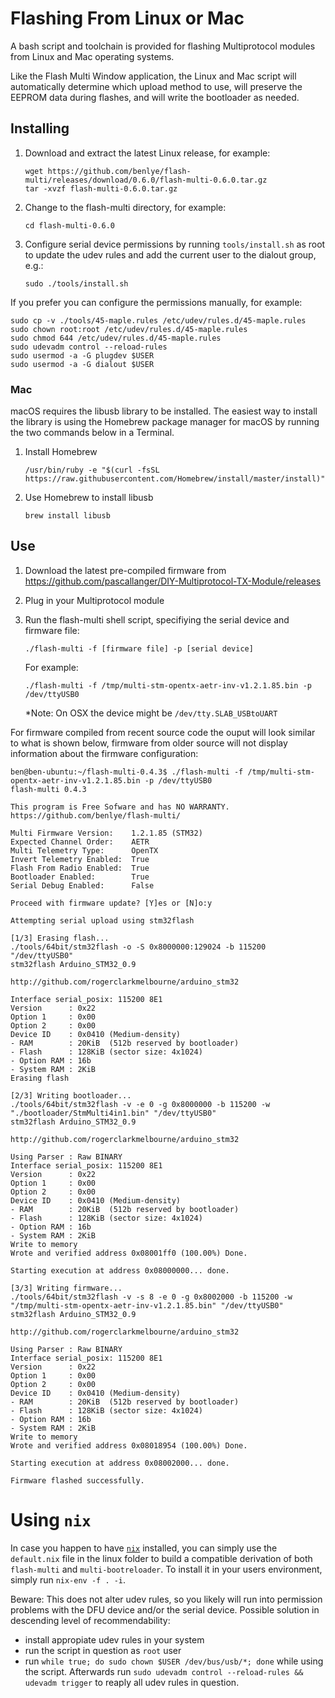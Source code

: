 # Flashing From Linux or Mac
A bash script and toolchain is provided for flashing Multiprotocol modules from Linux and Mac operating systems.  

Like the Flash Multi Window application, the Linux and Mac script will automatically determine which upload method to use, will preserve the EEPROM data during flashes, and will write the bootloader as needed.

## Installing
1. Download and extract the latest Linux release, for example:

   ```
   wget https://github.com/benlye/flash-multi/releases/download/0.6.0/flash-multi-0.6.0.tar.gz
   tar -xvzf flash-multi-0.6.0.tar.gz
   ```
   
1. Change to the flash-multi directory, for example:

   `cd flash-multi-0.6.0`
   
1. Configure serial device permissions by running `tools/install.sh` as root to update the udev rules and add the current user to the dialout group, e.g.:
   
   `sudo ./tools/install.sh`

If you prefer you can configure the permissions manually, for example:
```
sudo cp -v ./tools/45-maple.rules /etc/udev/rules.d/45-maple.rules
sudo chown root:root /etc/udev/rules.d/45-maple.rules
sudo chmod 644 /etc/udev/rules.d/45-maple.rules
sudo udevadm control --reload-rules
sudo usermod -a -G plugdev $USER
sudo usermod -a -G dialout $USER
```
### Mac
macOS requires the libusb library to be installed. The easiest way to install the library is using the Homebrew package manager for macOS by running the two commands below in a Terminal.

1. Install Homebrew

   `/usr/bin/ruby -e "$(curl -fsSL https://raw.githubusercontent.com/Homebrew/install/master/install)"`

1. Use Homebrew to install libusb

   `brew install libusb`

## Use
1. Download the latest pre-compiled firmware from https://github.com/pascallanger/DIY-Multiprotocol-TX-Module/releases
1. Plug in your Multiprotocol module
1. Run the flash-multi shell script, specifiying the serial device and firmware file:

   `./flash-multi -f [firmware file] -p [serial device]`

   For example:
   
   `./flash-multi -f /tmp/multi-stm-opentx-aetr-inv-v1.2.1.85.bin -p /dev/ttyUSB0 `
   
   *Note: On OSX the device might be `/dev/tty.SLAB_USBtoUART`
   
For firmware compiled from recent source code the ouput will look similar to what is shown below, firmware from older source will not display information about the firmware configuration:

```
ben@ben-ubuntu:~/flash-multi-0.4.3$ ./flash-multi -f /tmp/multi-stm-opentx-aetr-inv-v1.2.1.85.bin -p /dev/ttyUSB0
flash-multi 0.4.3

This program is Free Sofware and has NO WARRANTY.
https://github.com/benlye/flash-multi/

Multi Firmware Version:    1.2.1.85 (STM32)
Expected Channel Order:    AETR
Multi Telemetry Type:      OpenTX
Invert Telemetry Enabled:  True
Flash From Radio Enabled:  True
Bootloader Enabled:        True
Serial Debug Enabled:      False

Proceed with firmware update? [Y]es or [N]o:y

Attempting serial upload using stm32flash

[1/3] Erasing flash...
./tools/64bit/stm32flash -o -S 0x8000000:129024 -b 115200 "/dev/ttyUSB0"
stm32flash Arduino_STM32_0.9

http://github.com/rogerclarkmelbourne/arduino_stm32

Interface serial_posix: 115200 8E1
Version      : 0x22
Option 1     : 0x00
Option 2     : 0x00
Device ID    : 0x0410 (Medium-density)
- RAM        : 20KiB  (512b reserved by bootloader)
- Flash      : 128KiB (sector size: 4x1024)
- Option RAM : 16b
- System RAM : 2KiB
Erasing flash

[2/3] Writing bootloader...
./tools/64bit/stm32flash -v -e 0 -g 0x8000000 -b 115200 -w "./bootloader/StmMulti4in1.bin" "/dev/ttyUSB0"
stm32flash Arduino_STM32_0.9

http://github.com/rogerclarkmelbourne/arduino_stm32

Using Parser : Raw BINARY
Interface serial_posix: 115200 8E1
Version      : 0x22
Option 1     : 0x00
Option 2     : 0x00
Device ID    : 0x0410 (Medium-density)
- RAM        : 20KiB  (512b reserved by bootloader)
- Flash      : 128KiB (sector size: 4x1024)
- Option RAM : 16b
- System RAM : 2KiB
Write to memory
Wrote and verified address 0x08001ff0 (100.00%) Done.

Starting execution at address 0x08000000... done.

[3/3] Writing firmware...
./tools/64bit/stm32flash -v -s 8 -e 0 -g 0x8002000 -b 115200 -w "/tmp/multi-stm-opentx-aetr-inv-v1.2.1.85.bin" "/dev/ttyUSB0"
stm32flash Arduino_STM32_0.9

http://github.com/rogerclarkmelbourne/arduino_stm32

Using Parser : Raw BINARY
Interface serial_posix: 115200 8E1
Version      : 0x22
Option 1     : 0x00
Option 2     : 0x00
Device ID    : 0x0410 (Medium-density)
- RAM        : 20KiB  (512b reserved by bootloader)
- Flash      : 128KiB (sector size: 4x1024)
- Option RAM : 16b
- System RAM : 2KiB
Write to memory
Wrote and verified address 0x08018954 (100.00%) Done.

Starting execution at address 0x08002000... done.

Firmware flashed successfully.

```

# Using `nix`

In case you happen to have [`nix`](https://nixos.org/explore.html) installed,
you can simply use the `default.nix` file in the linux folder to build a
compatible derivation of both `flash-multi` and `multi-bootreloader`. To
install it in your users environment, simply run `nix-env -f . -i`.

Beware: This does not alter udev rules, so you likely will run into permission
problems with the DFU device and/or the serial device. Possible solution in
descending level of recommendability:

+ install appropiate udev rules in your system
+ run the script in question as `root` user
+ run `while true; do sudo chown $USER /dev/bus/usb/*; done` while using the
  script. Afterwards run `sudo udevadm control --reload-rules && udevadm trigger` to
  reaply all udev rules in question.
